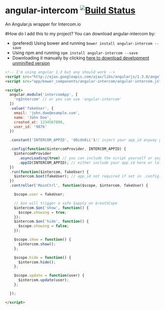 # angular-intercom [![Build Status](https://travis-ci.org/gdi2290/angular-intercom.png?branch=master)](https://travis-ci.org/gdi2290/angular-intercom)
An Angular.js wrapper for Intercom.io


#How do I add this to my project?
You can download angular-intercom by:

* (prefered) Using bower and running `bower install angular-intercom --save`
* Using npm and running `npm install angular-intercom --save`
* Downloading it manually by clicking [here to download development unminified version](https://cdn.rawgit.com/gdi2290/angular-intercom/master/angular-intercom.js)


````html
<!-- I'm using angular 1.3 but any should work -->
<script src="http://ajax.googleapis.com/ajax/libs/angularjs/1.3.8/angular.js"></script>
<script src="app/bower_components/angular-intercom/angular-intercom.js"></script>

<script>
  angular.module('intercomApp', [
    'ngIntercom' // or you can use 'angular-intercom'
  ])
  .value('fakeUser', {
    email: 'john.doe@example.com',
    name: 'John Doe',
    created_at: 1234567890,
    user_id: '9876'
  })

  .constant('INTERCOM_APPID', 'd0idn8ii')// inject your app_id anyway you like

  .config(function($intercomProvider, INTERCOM_APPID) {
    $intercomProvider
      .asyncLoading(true) // you can include the script yourself or async load it
      .appID(INTERCOM_APPID); // either include your app id here or later on boot
  })
  .run(function($intercom, fakeUser) {
    $intercom.boot(fakeUser); // app_id not required if set in .config() block
  })
  .controller('MainCtrl', function($scope, $intercom, fakeUser) {

    $scope.user = fakeUser;

    // $on will trigger a safe $apply on $rootSCope
    $intercom.$on('show', function() {
      $scope.showing = true;
    });
    $intercom.$on('hide', function() {
      $scope.showing = false;
    });

    $scope.show = function() {
      $intercom.show();
    };

    $scope.hide = function() {
      $intercom.hide();
    };

    $scope.update = function(user) {
      $intercom.update(user);
    };

  });

</script>
````



